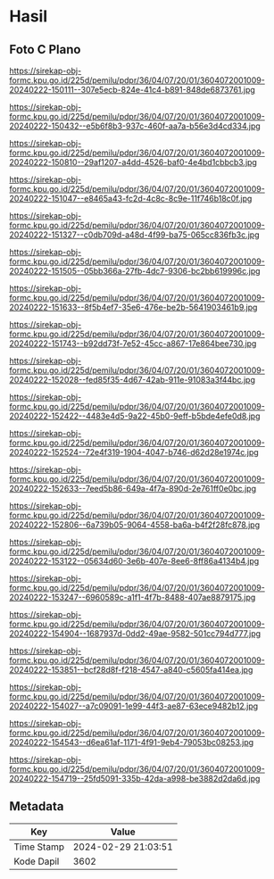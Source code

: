 # Hasil

## Foto C Plano

https://sirekap-obj-formc.kpu.go.id/225d/pemilu/pdpr/36/04/07/20/01/3604072001009-20240222-150111--307e5ecb-824e-41c4-b891-848de6873761.jpg

https://sirekap-obj-formc.kpu.go.id/225d/pemilu/pdpr/36/04/07/20/01/3604072001009-20240222-150432--e5b6f8b3-937c-460f-aa7a-b56e3d4cd334.jpg

https://sirekap-obj-formc.kpu.go.id/225d/pemilu/pdpr/36/04/07/20/01/3604072001009-20240222-150810--29af1207-a4dd-4526-baf0-4e4bd1cbbcb3.jpg

https://sirekap-obj-formc.kpu.go.id/225d/pemilu/pdpr/36/04/07/20/01/3604072001009-20240222-151047--e8465a43-fc2d-4c8c-8c9e-11f746b18c0f.jpg

https://sirekap-obj-formc.kpu.go.id/225d/pemilu/pdpr/36/04/07/20/01/3604072001009-20240222-151327--c0db709d-a48d-4f99-ba75-065cc836fb3c.jpg

https://sirekap-obj-formc.kpu.go.id/225d/pemilu/pdpr/36/04/07/20/01/3604072001009-20240222-151505--05bb366a-27fb-4dc7-9306-bc2bb619996c.jpg

https://sirekap-obj-formc.kpu.go.id/225d/pemilu/pdpr/36/04/07/20/01/3604072001009-20240222-151633--8f5b4ef7-35e6-476e-be2b-5641903461b9.jpg

https://sirekap-obj-formc.kpu.go.id/225d/pemilu/pdpr/36/04/07/20/01/3604072001009-20240222-151743--b92dd73f-7e52-45cc-a867-17e864bee730.jpg

https://sirekap-obj-formc.kpu.go.id/225d/pemilu/pdpr/36/04/07/20/01/3604072001009-20240222-152028--fed85f35-4d67-42ab-911e-91083a3f44bc.jpg

https://sirekap-obj-formc.kpu.go.id/225d/pemilu/pdpr/36/04/07/20/01/3604072001009-20240222-152422--4483e4d5-9a22-45b0-9eff-b5bde4efe0d8.jpg

https://sirekap-obj-formc.kpu.go.id/225d/pemilu/pdpr/36/04/07/20/01/3604072001009-20240222-152524--72e4f319-1904-4047-b746-d62d28e1974c.jpg

https://sirekap-obj-formc.kpu.go.id/225d/pemilu/pdpr/36/04/07/20/01/3604072001009-20240222-152633--7eed5b86-649a-4f7a-890d-2e761ff0e0bc.jpg

https://sirekap-obj-formc.kpu.go.id/225d/pemilu/pdpr/36/04/07/20/01/3604072001009-20240222-152806--6a739b05-9064-4558-ba6a-b4f2f28fc878.jpg

https://sirekap-obj-formc.kpu.go.id/225d/pemilu/pdpr/36/04/07/20/01/3604072001009-20240222-153122--05634d60-3e6b-407e-8ee6-8ff86a4134b4.jpg

https://sirekap-obj-formc.kpu.go.id/225d/pemilu/pdpr/36/04/07/20/01/3604072001009-20240222-153247--6960589c-a1f1-4f7b-8488-407ae8879175.jpg

https://sirekap-obj-formc.kpu.go.id/225d/pemilu/pdpr/36/04/07/20/01/3604072001009-20240222-154904--1687937d-0dd2-49ae-9582-501cc794d777.jpg

https://sirekap-obj-formc.kpu.go.id/225d/pemilu/pdpr/36/04/07/20/01/3604072001009-20240222-153851--bcf28d8f-f218-4547-a840-c5605fa414ea.jpg

https://sirekap-obj-formc.kpu.go.id/225d/pemilu/pdpr/36/04/07/20/01/3604072001009-20240222-154027--a7c09091-1e99-44f3-ae87-63ece9482b12.jpg

https://sirekap-obj-formc.kpu.go.id/225d/pemilu/pdpr/36/04/07/20/01/3604072001009-20240222-154543--d6ea61af-1171-4f91-9eb4-79053bc08253.jpg

https://sirekap-obj-formc.kpu.go.id/225d/pemilu/pdpr/36/04/07/20/01/3604072001009-20240222-154719--25fd5091-335b-42da-a998-be3882d2da6d.jpg


## Metadata

| Key        | Value               |
| ---------- | ------------------- |
| Time Stamp | 2024-02-29 21:03:51 |
| Kode Dapil | 3602                |



